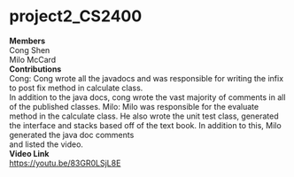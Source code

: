 # project2_CS2400
**Members**  
Cong Shen  
Milo McCard  
**Contributions**  
Cong: Cong wrote all the javadocs and was responsible for writing the infix to post fix method in calculate class.  
In addition to the java docs, cong wrote the vast majority of comments in all of the published classes.
Milo: Milo was responsible for the  evaluate method in the calculate class. He also wrote the unit test class, 
generated the interface and stacks based off of the text book. In addition to this, Milo generated the java doc comments  
and listed the video.  
**Video Link**  
https://youtu.be/83GR0LSjL8E
